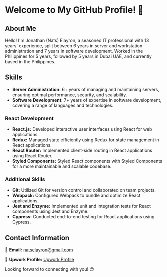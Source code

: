 # Welcome to My GitHub Profile! 👋

## About Me

Hello! I'm Jonathan (Nats) Elayron, a seasoned IT professional with 13 years' experience, split between 6 years in server and workstation administration and 7 years in software development. Worked in the Philippines for 5 years, followed by 5 years in Dubai UAE, and currently based in the Philippines.

## Skills

- **Server Administration:** 6+ years of managing and maintaining servers, ensuring optimal performance, security, and scalability.
- **Software Development:** 7+ years of expertise in software development, covering a range of languages and technologies.

### React Development

- **React.js:** Developed interactive user interfaces using React for web applications.
- **Redux:** Managed state efficiently using Redux for state management in React applications.
- **React Router:** Implemented client-side routing in React applications using React Router.
- **Styled Components:** Styled React components with Styled Components for a more maintainable and scalable codebase.

### Additional Skills

- **Git:** Utilized Git for version control and collaborated on team projects.
- **Webpack:** Configured Webpack to bundle and optimize React applications.
- **Jest and Enzyme:** Implemented unit and integration tests for React components using Jest and Enzyme.
- **Cypress:** Conducted end-to-end testing for React applications using Cypress.

## Contact Information

📧 **Email:** [natselayron@gmail.com](mailto:natselayron@gmail.com)

💼 **Upwork Profile:** [Upwork Profile](https://www.upwork.com/freelancers/~01b650d81dbde8f427)

Looking forward to connecting with you! 😊
